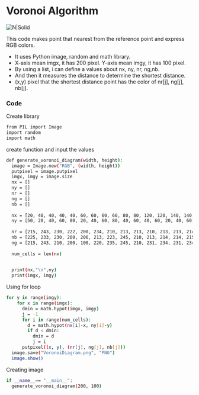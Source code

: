 # Voronoi Algorithm


![N|Solid](https://upload.wikimedia.org/wikipedia/commons/thumb/8/84/Coloured_Voronoi_3D_slice.svg/220px-Coloured_Voronoi_3D_slice.svg.png)

 This code makes point that nearest from the reference point and express RGB colors.

  - It uses Python image, random and math library.
  - X-axis mean imgx, it has 200 pixel. Y-axis mean imgy, it has 100 pixel. 
  - By using a list, i can define a values about nx, ny, nr, ng,nb.
  - And then it measures the distance to determine the shortest distance. 
  - (x,y) pixel that the shortest distance point has the color of nr[j], ng[j], nb[j].


### Code

Create library

```sh
from PIL import Image
import random
import math
```

create function and input the values

```sh
def generate_voronoi_diagram(width, height): 
  image = Image.new("RGB", (width, height))
  putpixel = image.putpixel
  imgx, imgy = image.size
  nx = []
  ny = []
  nr = []
  ng = []
  nb = []
  
  nx = [20, 40, 40, 40, 40, 60, 60, 60, 60, 80, 80, 120, 120, 140, 140, 140, 140, 160, 160, 160, 160, 180]
  ny = [50, 20, 40, 60, 80, 20, 40, 60, 80, 40, 60, 40, 60, 20, 40, 60, 80, 20, 40, 60, 80, 50]
     
  nr = [215, 243, 230, 222, 200, 234, 210, 213, 213, 210, 213, 213, 214, 234, 234, 215, 243, 230, 222, 200, 234, 210, 213, 213, 210, 213, 213, 214, 234, 215]
  nb = [225, 233, 230, 200, 206, 213, 223, 245, 210, 213, 214, 214, 215, 234, 212, 225, 233, 230, 200, 206, 213, 223, 245, 210, 213, 214, 214, 215, 234, 225]
  ng = [215, 243, 210, 200, 100, 220, 235, 245, 210, 231, 234, 231, 234, 253, 213, 215, 243, 210, 200, 100, 220, 235, 245, 210, 231, 234, 231, 234, 253, 215]
  
  num_cells = len(nx)
    

  print(nx,"\n",ny)
  print(imgx, imgy)


```
Using for loop
```sh
for y in range(imgy):
    for x in range(imgx):
      dmin = math.hypot(imgx, imgy)
      j = -1
      for i in range(num_cells):
        d = math.hypot(nx[i]-x, ny[i]-y)
        if d < dmin:
          dmin = d
          j = i
      putpixel((x, y), (nr[j], ng[j], nb[j]))
  image.save("VoronoiDiagram.png", "PNG")
  image.show()
```
Creating image 
```sh
if __name__== "__main__":
  generate_voronoi_diagram(200, 100) 
 
     
